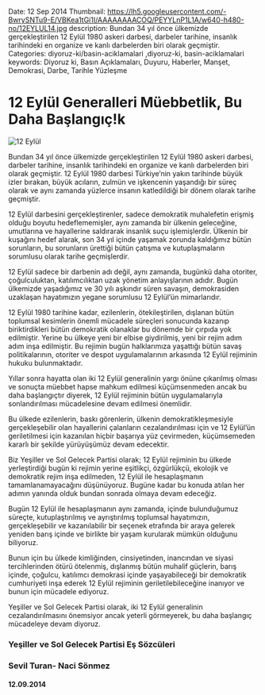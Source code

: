 Date: 12 Sep 2014
Thumbnail: https://lh5.googleusercontent.com/-BwrySNTu9-E/VBKea1tGi1I/AAAAAAAACOQ/PEYYLnP1L1A/w640-h480-no/12EYLUL14.jpg
description: Bundan 34 yıl önce ülkemizde gerçekleştirilen 12 Eylül 1980 askeri darbesi, darbeler tarihine, insanlık tarihindeki en organize ve kanlı darbelerden biri olarak geçmiştir.
Categories: diyoruz-ki/basin-aciklamalari ,diyoruz-ki, basin-aciklamalari
keywords: Diyoruz ki, Basın Açıklamaları, Duyuru, Haberler, Manşet, Demokrasi, Darbe, Tarihle Yüzleşme

# 12 Eylül Generalleri Müebbetlik, Bu Daha Başlangıç!k

![12 Eylül](https://lh5.googleusercontent.com/-BwrySNTu9-E/VBKea1tGi1I/AAAAAAAACOQ/PEYYLnP1L1A/w640-h480-no/12EYLUL14.jpg)

Bundan 34 yıl önce ülkemizde gerçekleştirilen 12 Eylül 1980 askeri darbesi, darbeler tarihine, insanlık tarihindeki en organize ve kanlı darbelerden biri olarak geçmiştir. 12 Eylül 1980 darbesi Türkiye’nin yakın tarihinde büyük izler bırakan, büyük acıların, zulmün ve işkencenin yaşandığı bir süreç olarak ve aynı zamanda yüzlerce insanın katledildiği bir dönem olarak tarihe geçmiştir.

12 Eylül darbesini gerçekleştirenler, sadece demokratik muhalefetin erişmiş olduğu boyutu hedeflememişler, aynı zamanda bir ülkenin geleceğine, umutlarına ve hayallerine saldırarak insanlık suçu işlemişlerdir. Ülkenin bir kuşağını hedef alarak, son 34 yıl içinde yaşamak zorunda kaldığımız bütün sorunların, bu sorunların ürettiği bütün çatışma ve kutuplaşmaların sorumlusu olarak tarihe geçmişlerdir.

12 Eylül sadece bir darbenin adı değil, aynı zamanda, bugünkü daha otoriter, çoğulculuktan, katılımcılıktan uzak yönetim anlayışlarının adıdır. Bugün ülkemizde yaşadığımız ve 30 yılı aşkındır süren savaşın, demokrasiden uzaklaşan hayatımızın yegane sorumlusu 12 Eylül’ün mimarlarıdır.

12 Eylül 1980 tarihine kadar, ezilenlerin, ötekileştirilen, dışlanan bütün toplumsal kesimlerin önemli mücadele süreçleri sonucunda kazanıp biriktirdikleri bütün demokratik olanaklar bu dönemde bir çırpıda yok edilmiştir. Yerine bu ülkeye yeni bir elbise giydirilmiş, yeni bir rejim adım adım inşa edilmiştir. Bu rejimin bugün halklarımıza yaşattığı bütün savaş politikalarının, otoriter ve despot uygulamalarının arkasında 12 Eylül rejiminin hukuku bulunmaktadır.

Yıllar sonra hayatta olan iki 12 Eylül generalinin yargı önüne çıkarılmış olması ve sonuçta müebbet hapse mahkum edilmesi küçümsenmeden ancak bu daha başlangıçtır diyerek, 12 Eylül rejiminin bütün uygulamalarıyla sonlandırılması mücadelesine devam edilmesi önemlidir.

Bu ülkede ezilenlerin, baskı görenlerin, ülkenin demokratikleşmesiyle gerçekleşebilir olan hayallerini çalanların cezalandırılması için ve 12 Eylül’ün geriletilmesi için kazanılan hiçbir başarıya yüz çevirmeden, küçümsemeden kararlı bir şekilde yürüyüşümüz devam edecektir.

Biz Yeşiller ve Sol Gelecek Partisi olarak; 12 Eylül rejiminin bu ülkede yerleştirdiği bugün ki rejimin yerine eşitlikçi, özgürlükçü, ekolojik ve demokratik rejim inşa edilmeden, 12 Eylül ile hesaplaşmanın tamamlanamayacağını düşünüyoruz. Bugüne kadar bu konuda atılan her adımın yanında olduk bundan sonrada olmaya devam edeceğiz.

Bugün 12 Eylül ile hesaplaşmanın aynı zamanda, içinde bulunduğumuz süreçte, kutuplaştırılmış ve ayrıştırılmış toplumsal hayatımızın, gerçekleşebilir ve kazanılabilir bir seçenek etrafında bir araya gelerek yeniden barış içinde ve birlikte bir yaşam kurularak mümkün olduğunu biliyoruz.

Bunun için bu ülkede kimliğinden, cinsiyetinden, inancından ve siyasi tercihlerinden ötürü ötelenmiş, dışlanmış bütün muhalif güçlerin, barış içinde, çoğulcu, katılımcı demokrasi içinde yaşayabileceği bir demokratik cumhuriyeti inşa ederek 12 Eylül rejiminin geriletilebileceğine inanıyor ve bunun için mücadele ediyoruz.

Yeşiller ve Sol Gelecek Partisi olarak, iki 12 Eylül generalinin cezalandırılmasını önemsiyor ancak yeterli görmeyerek, bu daha başlangıç mücadeleye devam diyoruz.


### Yeşiller ve Sol Gelecek Partisi Eş Sözcüleri
### Sevil Turan- Naci Sönmez
#### 12.09.2014
